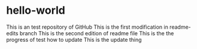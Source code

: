 # hello-world
This is an test repository of GitHub
This is the first modification in readme-edits branch
This is the second edition of readme file
This is the the progress of test how to update
This is the update thing
